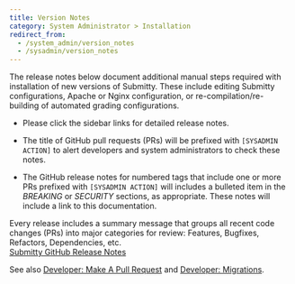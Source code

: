 ```yaml
---
title: Version Notes
category: System Administrator > Installation
redirect_from:
  - /system_admin/version_notes
  - /sysadmin/version_notes
---
```


The release notes below document additional manual steps required with
installation of new versions of Submitty.  These include editing
Submitty configurations, Apache or Nginx configuration, or
re-compilation/re-building of automated grading configurations.


* Please click the sidebar links for detailed release notes.


* The title of GitHub pull requests (PRs) will be prefixed with
   `[SYSADMIN ACTION]` to alert developers and system administrators
   to check these notes.


* The GitHub release notes for numbered tags that include one or more
   PRs prefixed with `[SYSADMIN ACTION]` will includes a bulleted item
   in the _BREAKING_ or _SECURITY_ sections, as appropriate.  These
   notes will include a link to this documentation.


Every release includes a summary message that groups all recent code
changes (PRs) into major categories for review: Features, Bugfixes,
Refactors, Dependencies, etc.  
[Submitty GitHub Release Notes](https://github.com/Submitty/Submitty/releases)


See also
[Developer: Make A Pull Request](/developer/getting_started/make_a_pull_request) and
[Developer: Migrations](/developer/development_instructions/migrations).




